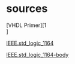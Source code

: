 # sources
[VHDL Primer][1<br>]

[IEEE.std_logic_1164][2]

[IEEE.std_logic_1164-body][3]

[1]: http://www.seas.upenn.edu/~ese171/vhdl/vhdl_primer.html
[2]: https://standards.ieee.org/downloads/1076/1076.2-1996/std_logic_1164.vhdl
[3]: https://standards.ieee.org/downloads/1076/1076.2-1996/std_logic_1164-body.vhdl